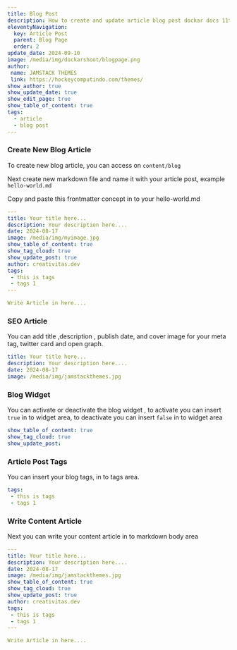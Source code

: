 ```yaml
---
title: Blog Post
description: How to create and update article blog post dockar docs 11ty eleventy project.
eleventyNavigation:
  key: Article Post
  parent: Blog Page
  order: 2
update_date: 2024-09-10
image: /media/img/dockarshoot/blogpage.png
author:
 name: JAMSTACK THEMES
 link: https://hockeycomputindo.com/themes/
show_author: true
show_update_date: true
show_edit_page: true
show_table_of_content: true
tags:
  - article
  - blog post
---
```

### Create New Blog Article

To create new blog article, you can access on `content/blog`

Next create new markdown file and name it with your article post, example `hello-world.md`

Copy and paste this frontmatter concept in to your hello-world.md

```YAML
---
title: Your title here...
description: Your description here....
date: 2024-08-17
image: /media/img/myimage.jpg
show_table_of_content: true
show_tag_cloud: true
show_update_post: true
author: creativitas.dev
tags:
 - this is tags
 - tags 1
---

Write Article in here....

```

### SEO Article

You can add title ,description , publish date, and cover image for your meta tag, twitter card and open graph.
 
```YAML
title: Your title here...
description: Your description here....
date: 2024-08-17
image: /media/img/jamstackthemes.jpg
```

### Blog Widget

You can activate or deactivate the blog widget , to activate you can insert `true` in to widget area, to deactivate you can insert `false` in to widget area

```YAML
show_table_of_content: true
show_tag_cloud: true
show_update_post: 
```

### Article Post Tags

You can insert your blog tags, in to tags area.
 
```YAML
tags:
 - this is tags
 - tags 1
```

### Write Content Article

Next you can write your content article in to markdown body area
 
```YAML
---
title: Your title here...
description: Your description here....
date: 2024-08-17
image: /media/img/jamstackthemes.jpg
show_table_of_content: true
show_tag_cloud: true
show_update_post: true
author: creativitas.dev
tags:
 - this is tags
 - tags 1
---

Write Article in here....

```
